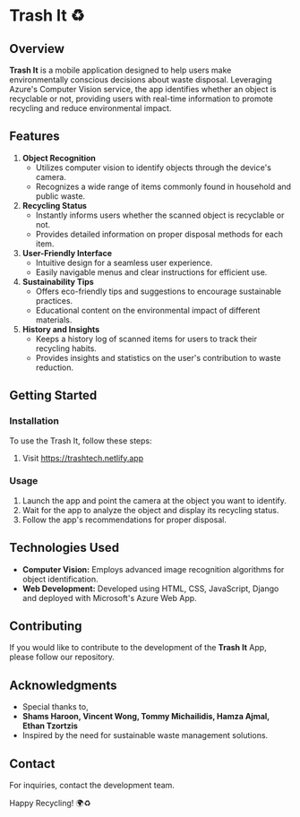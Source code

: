 # Trash It ♻️

## Overview

**Trash It** is a mobile application designed to help users make environmentally conscious decisions about waste disposal. Leveraging Azure's Computer Vision service, the app identifies whether an object is recyclable or not, providing users with real-time information to promote recycling and reduce environmental impact.

## Features

1. **Object Recognition**
   - Utilizes computer vision to identify objects through the device's camera.
   - Recognizes a wide range of items commonly found in household and public waste.
2. **Recycling Status**
   - Instantly informs users whether the scanned object is recyclable or not.
   - Provides detailed information on proper disposal methods for each item.
3. **User-Friendly Interface**
   - Intuitive design for a seamless user experience.
   - Easily navigable menus and clear instructions for efficient use.
4. **Sustainability Tips**
   - Offers eco-friendly tips and suggestions to encourage sustainable practices.
   - Educational content on the environmental impact of different materials.
5. **History and Insights**
   - Keeps a history log of scanned items for users to track their recycling habits.
   - Provides insights and statistics on the user's contribution to waste reduction.

## Getting Started

### Installation

To use the Trash It, follow these steps:

1. Visit https://trashtech.netlify.app

### Usage

1. Launch the app and point the camera at the object you want to identify.
2. Wait for the app to analyze the object and display its recycling status.
3. Follow the app's recommendations for proper disposal.

## Technologies Used

- **Computer Vision:** Employs advanced image recognition algorithms for object identification.
- **Web Development:** Developed using HTML, CSS, JavaScript, Django and deployed with Microsoft's Azure Web App.

## Contributing

If you would like to contribute to the development of the **Trash It** App, please follow our repository.

## Acknowledgments

- Special thanks to,
- **Shams Haroon, Vincent Wong, Tommy Michailidis, Hamza Ajmal, Ethan Tzortzis**
- Inspired by the need for sustainable waste management solutions.

## Contact

For inquiries, contact the development team.

Happy Recycling! 🌍♻️
